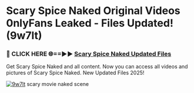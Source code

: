 # Scary Spice Naked Original Videos 0nlyFans Leaked - Files Updated! (9w7lt)

<h3>🔴 CLICK HERE 🌐==►► <a href="https://tinyurl.com/yckcrads" rel="nofollow">Scary Spice Naked Updated Files</a></h3>

Get Scary Spice Naked and all content. Now you can access all videos and pictures of Scary Spice Naked. New Updated Files 2025!

[![9w7lt](https://i.imgur.com/hpKpOFt.gif)](https://tinyurl.com/yckcrads)
scary movie naked scene